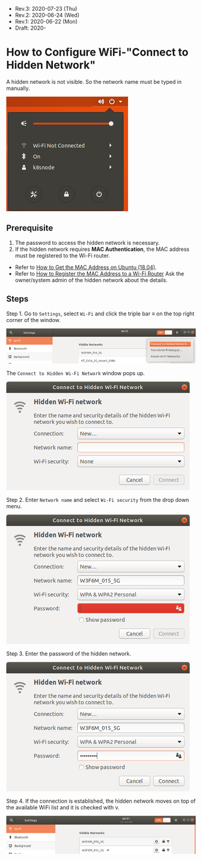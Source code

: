 * Rev.3: 2020-07-23 (Thu)
* Rev.2: 2020-06-24 (Wed)
* Rev.1: 2020-06-22 (Mon)
* Draft: 2020-
# How to Configure WiFi-"Connect to Hidden Network"
A hidden network is not visible. So the network name must be typed in manually. 

<img src="images/ubuntu_18_04-gui-wifi_not_connected.png">

## Prerequisite
1. The password to access the hidden network is necessary.
2. If the hidden network requires **MAC Authentication**, the MAC address must be registered to the Wi-Fi router.
  * Refer to [How to Get the MAC Address on Ubuntu (18.04)](get_the_mac_address.md).
  * Refer to [How to Register the MAC Address to a Wi-Fi Router](register_the_mac_address_to_a_wifi_router.md)
Ask the owner/system admin of the hidden network about the details.

## Steps
Step 1. Go to `Settings`, select `Wi-Fi` and click the triple bar ≡ on the top right corner of the window.

<img src="images/ubuntu_18_04-settings-wifi-connect_to_hidden_network.png">

The  `Connect to Hidden Wi-Fi Network` window pops up.

<img src="images/ubuntu_18_04-settings-wifi-connect_to_hidden_network-nothing.png">

Step 2. Enter `Network name` and select `Wi-Fi security` from the drop down menu.

<img src="images/ubuntu_18_04-settings-wifi-connect_to_hidden_network-entered_something.png">

Step 3. Enter the password of the hidden network.

<img src="images/ubuntu_18_04-settings-wifi-connect_to_hidden_network-entered_all.png">

Step 4. If the connection is established, the hidden network moves on top of the available WiFi list and it is checked with v.

<img src="images/ubuntu_18_04-settings-wifi-connect_to_hidden_network-connected.png">
